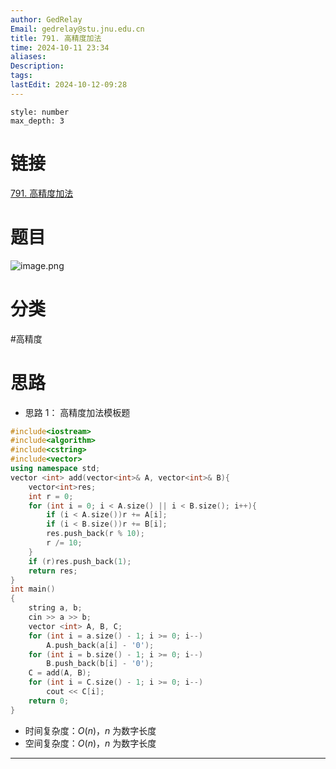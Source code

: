 ```yaml
---
author: GedRelay
Email: gedrelay@stu.jnu.edu.cn
title: 791. 高精度加法
time: 2024-10-11 23:34
aliases: 
Description: 
tags: 
lastEdit: 2024-10-12-09:28
---
```


```toc
style: number
max_depth: 3
```

# 链接
[791. 高精度加法](https://www.acwing.com/problem/content/793/) 

# 题目
![image.png](https://ged-pic-bed.oss-cn-guangzhou.aliyuncs.com/img/202410112334530.png)


# 分类
#高精度 

# 思路
- 思路 1：
高精度加法模板题


```cpp
#include<iostream>
#include<algorithm>
#include<cstring>
#include<vector>
using namespace std;
vector <int> add(vector<int>& A, vector<int>& B){
	vector<int>res;
	int r = 0;
	for (int i = 0; i < A.size() || i < B.size(); i++){
		if (i < A.size())r += A[i];
		if (i < B.size())r += B[i];
		res.push_back(r % 10);
		r /= 10;
	}
	if (r)res.push_back(1);
	return res;
}
int main()
{
	string a, b;
	cin >> a >> b;
	vector <int> A, B, C;
	for (int i = a.size() - 1; i >= 0; i--)
		A.push_back(a[i] - '0');
	for (int i = b.size() - 1; i >= 0; i--)
		B.push_back(b[i] - '0');
	C = add(A, B);
	for (int i = C.size() - 1; i >= 0; i--)
		cout << C[i];
	return 0;
}
```


- 时间复杂度：${O\left( n \right)  }$，${n }$ 为数字长度
- 空间复杂度：${O\left( n \right)  }$，${n }$ 为数字长度


---


